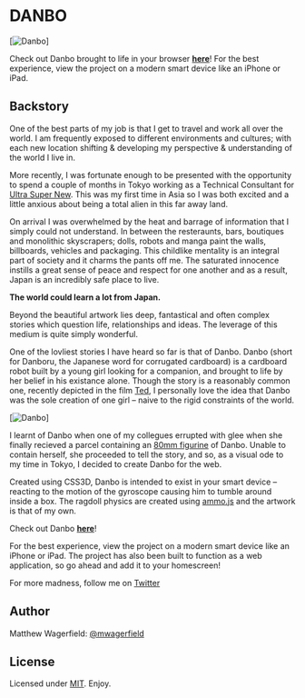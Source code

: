 # DANBO

[![Danbo][help]]

Check out Danbo brought to life in your browser **[here][demo]**! For the best
experience, view the project on a modern smart device like an iPhone or iPad.

## Backstory

One of the best parts of my job is that I get to travel and work all over the
world. I am frequently exposed to different environments and cultures; with each
new location shifting & developing my perspective & understanding of the world
I live in.

More recently, I was fortunate enough to be presented with the opportunity to
spend a couple of months in Tokyo working as a Technical Consultant for
[Ultra Super New][usn]. This was my first time in Asia so I was both excited and
a little anxious about being a total alien in this far away land.

On arrival I was overwhelmed by the heat and barrage of information that I
simply could not understand. In between the resteraunts, bars, boutiques and
monolithic skyscrapers; dolls, robots and manga paint the walls, billboards,
vehicles and packaging. This childlike mentality is an integral part of society
and it charms the pants off me. The saturated innocence instills a great sense
of peace and respect for one another and as a result, Japan is an incredibly
safe place to live.

**The world could learn a lot from Japan.**

Beyond the beautiful artwork lies deep, fantastical and often complex stories
which question life, relationships and ideas. The leverage of this medium is
quite simply wonderful.

One of the lovliest stories I have heard so far is that of Danbo. Danbo (short
for Danboru, the Japanese word for corrugated cardboard) is a cardboard robot
built by a young girl looking for a companion, and brought to life by her belief
in his existance alone. Though the story is a reasonably common one, recently
depicted in the film [Ted][ted], I personally love the idea that Danbo was the
sole creation of one girl – naive to the rigid constraints of the world.

[![Danbo][belong]]

I learnt of Danbo when one of my collegues errupted with glee when she finally
recieved a parcel containing an [80mm figurine][amazon] of Danbo. Unable to
contain herself, she proceeded to tell the story, and so, as a visual ode to my
time in Tokyo, I decided to create Danbo for the web.

Created using CSS3D, Danbo is intended to exist in your smart device – reacting
to the motion of the gyroscope causing him to tumble around inside a box. The
ragdoll physics are created using [ammo.js][ammo] and the artwork is that of my
own.

Check out Danbo **[here][demo]**!

For the best experience, view the project on a modern smart device like an
iPhone or iPad. The project has also been built to function as a web
application, so go ahead and add it to your homescreen!

For more madness, follow me on [Twitter][twitter]

## Author

Matthew Wagerfield: [@mwagerfield][twitter]

## License

Licensed under [MIT][mit]. Enjoy.

[demo]: http://wagerfield.github.com/danbo/
[twitter]: http://twitter.com/mwagerfield
[mit]: http://www.opensource.org/licenses/mit-license.php
[help]: http://farm3.staticflickr.com/2795/4522244501_42029bd8be_b.jpg
[belong]: http://farm5.staticflickr.com/4041/4205936558_25311c5472_b.jpg
[usn]: http://ultrasupernew.com/
[ted]: http://www.imdb.com/title/tt1637725/
[amazon]: http://www.amazon.com/Revoltech-Danboard-Yotsuba-Amazon-co-jp-Version/dp/B001R23RS2/ref=sr_1_1?s=toys-and-games&ie=UTF8&qid=1375591136&sr=1-1&keywords=danbo
[ammo]: https://github.com/kripken/ammo.js/
